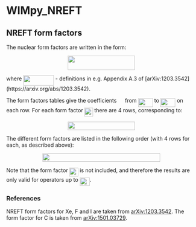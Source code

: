 # WIMpy_NREFT


## NREFT form factors

The nuclear form factors are written in the form:
<p align="center"><img src="https://rawgit.com/bradkav/WIMpy_NREFT/master/svgs/4c44753020e9a6729a575c0c88772a89.svg?invert_in_darkmode" align=middle width=177.11595pt height=37.820475pt/></p>
where <img src="https://rawgit.com/bradkav/WIMpy_NREFT/master/svgs/a16c2bcd43be7c34a0ba9e073d5c79d6.svg?invert_in_darkmode" align=middle width=81.06087pt height=26.70657pt/> - definitions in e.g. Appendix A.3 of [arXiv:1203.3542](https://arxiv.org/abs/1203.3542). 

The form factors tables give the coefficients <img src="https://rawgit.com/bradkav/WIMpy_NREFT/master/svgs/0a5ec44b76d454790dd94ab5cfe77d12.svg?invert_in_darkmode" align=middle width=14.326125pt height=14.10255pt/> from <img src="https://rawgit.com/bradkav/WIMpy_NREFT/master/svgs/8f9a0a0ee8a6345657b63f035033cc10.svg?invert_in_darkmode" align=middle width=39.101865pt height=22.74591pt/> to <img src="https://rawgit.com/bradkav/WIMpy_NREFT/master/svgs/c941f6f2f4dae7b9a82e68bafb0b6c2a.svg?invert_in_darkmode" align=middle width=39.101865pt height=22.74591pt/> on each row. For each form factor <img src="https://rawgit.com/bradkav/WIMpy_NREFT/master/svgs/30e02450834ec46ab5f2f42b4262acc6.svg?invert_in_darkmode" align=middle width=22.16247pt height=22.38192pt/> there are 4 rows, corresponding to:
<p align="center"><img src="https://rawgit.com/bradkav/WIMpy_NREFT/master/svgs/29968fcf5fde9231578435bf3b759d0c.svg?invert_in_darkmode" align=middle width=178.1571pt height=21.967605pt/></p>
The different form factors are listed in the following order (with 4 rows for each, as described above):

<p align="center"><img src="https://rawgit.com/bradkav/WIMpy_NREFT/master/svgs/c2c41a290ac7e1ce59f9c6bd2239a5db.svg?invert_in_darkmode" align=middle width=312.19155pt height=21.967605pt/></p>

Note that the form factor <img src="https://rawgit.com/bradkav/WIMpy_NREFT/master/svgs/ab5b08c473fe49f4447df3509a50a91d.svg?invert_in_darkmode" align=middle width=23.490885pt height=22.38192pt/> is not included, and therefore the results are only valid for operators up to <img src="https://rawgit.com/bradkav/WIMpy_NREFT/master/svgs/917244ca615745a80feccbe760feb728.svg?invert_in_darkmode" align=middle width=26.09409pt height=22.38192pt/>.

### References

NREFT form factors for Xe, F and I are taken from [arXiv:1203.3542](https://arxiv.org/abs/1203.3542). The form factor for C is taken from [arXiv:1501.03729](https://arxiv.org/abs/1501.03729).